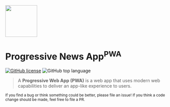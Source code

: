 
<img src="https://www.podfeet.com/blog/wp-content/uploads/2018/08/no-Wifi-service.png" width="100px" height="100px"/>

<h1> Progressive News App<sup>PWA</sup> </h1>

[![GitHub license](https://img.shields.io/github/license/vinitshahdeo/ProgressiveNewsApp?logo=github)](https://github.com/vinitshahdeo/ProgressiveNewsApp/blob/master/LICENSE) ![GitHub top language](https://img.shields.io/github/languages/top/vinitshahdeo/ProgressiveNewsApp?logo=javascript)

> A **Progressive Web App (PWA)** is a web app that uses modern web capabilities to deliver an app-like experience to users.



<sub>If you find a bug or think something could be better, please file an issue! If you think a code change should be made, feel free to file a PR.</sub>

